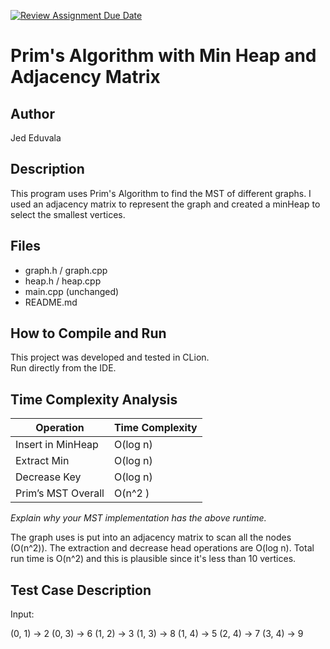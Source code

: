 [![Review Assignment Due Date](https://classroom.github.com/assets/deadline-readme-button-22041afd0340ce965d47ae6ef1cefeee28c7c493a6346c4f15d667ab976d596c.svg)](https://classroom.github.com/a/K_t6ffJX)
# Prim's Algorithm with Min Heap and Adjacency Matrix

## Author
Jed Eduvala

## Description
This program uses Prim's Algorithm to find the MST of different graphs.
I used an adjacency matrix to represent the graph and created a minHeap to select the smallest vertices.

## Files
- graph.h / graph.cpp
- heap.h / heap.cpp
- main.cpp (unchanged)
- README.md

## How to Compile and Run
This project was developed and tested in CLion.  
Run directly from the IDE.

## Time Complexity Analysis


| Operation            | Time Complexity |
|----------------------|-----------------|
| Insert in MinHeap    | O(log n)        |
| Extract Min          | O(log n)        |
| Decrease Key         | O(log n)        |
| Prim’s MST Overall   | O(n^2  )        |

_Explain why your MST implementation has the above runtime._

The graph uses is put into an adjacency matrix to scan all the nodes (O(n^2)). 
The extraction and decrease head operations are O(log n).
Total run time is O(n^2) and this is plausible since it's less than 10 vertices.

## Test Case Description

Input:  

(0, 1) → 2
(0, 3) → 6
(1, 2) → 3
(1, 3) → 8
(1, 4) → 5
(2, 4) → 7
(3, 4) → 9